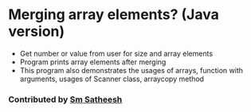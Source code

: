 # Merging array elements? (Java version)
* Get number or value from user for size and array elements <br/>
* Program prints array elements after merging <br />
* This program also demonstrates the usages of arrays, function with arguments, usages of Scanner class, arraycopy method <br />

### Contributed by [Sm Satheesh](https://github.com/smsatheesh)
